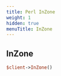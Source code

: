 ```yaml
---
title: Perl InZone
weight: 1
hidden: true
menuTitle: InZone
---
```

## InZone
```perl
$client->InZone()
```